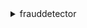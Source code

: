 <details><summary>frauddetector</summary><blockquote>

- **<details><summary>batch-create-variable</summary><blockquote>**

  * --variable-entries
  * --tags
  * --cli-input-json
  * --cli-input-yaml
  * --generate-cli-skeleton


- **<details><summary>batch-get-variable</summary><blockquote>**

  * --names
  * --cli-input-json
  * --cli-input-yaml
  * --generate-cli-skeleton


- **<details><summary>cancel-batch-prediction-job</summary><blockquote>**

  * --job-id
  * --cli-input-json
  * --cli-input-yaml
  * --generate-cli-skeleton


- **<details><summary>create-batch-prediction-job</summary><blockquote>**

  * --job-id
  * --input-path
  * --output-path
  * --event-type-name
  * --detector-name
  * --detector-version
  * --iam-role-arn
  * --tags
  * --cli-input-json
  * --cli-input-yaml
  * --generate-cli-skeleton


- **<details><summary>create-detector-version</summary><blockquote>**

  * --detector-id
  * --description
  * --external-model-endpoints
  * --rules
  * --model-versions
  * --rule-execution-mode
  * --tags
  * --cli-input-json
  * --cli-input-yaml
  * --generate-cli-skeleton


- **<details><summary>create-model</summary><blockquote>**

  * --model-id
  * --model-type
  * --description
  * --event-type-name
  * --tags
  * --cli-input-json
  * --cli-input-yaml
  * --generate-cli-skeleton


- **<details><summary>create-model-version</summary><blockquote>**

  * --model-id
  * --model-type
  * --training-data-source
  * --training-data-schema
  * --external-events-detail
  * --tags
  * --cli-input-json
  * --cli-input-yaml
  * --generate-cli-skeleton


- **<details><summary>create-rule</summary><blockquote>**

  * --rule-id
  * --detector-id
  * --description
  * --expression
  * --language
  * --outcomes
  * --tags
  * --cli-input-json
  * --cli-input-yaml
  * --generate-cli-skeleton


- **<details><summary>create-variable</summary><blockquote>**

  * --name
  * --data-type
  * --data-source
  * --default-value
  * --description
  * --variable-type
  * --tags
  * --cli-input-json
  * --cli-input-yaml
  * --generate-cli-skeleton


- **<details><summary>delete-batch-prediction-job</summary><blockquote>**

  * --job-id
  * --cli-input-json
  * --cli-input-yaml
  * --generate-cli-skeleton


- **<details><summary>delete-detector</summary><blockquote>**

  * --detector-id
  * --cli-input-json
  * --cli-input-yaml
  * --generate-cli-skeleton


- **<details><summary>delete-detector-version</summary><blockquote>**

  * --detector-id
  * --detector-version-id
  * --cli-input-json
  * --cli-input-yaml
  * --generate-cli-skeleton


- **<details><summary>delete-entity-type</summary><blockquote>**

  * --name
  * --cli-input-json
  * --cli-input-yaml
  * --generate-cli-skeleton


- **<details><summary>delete-event</summary><blockquote>**

  * --event-id
  * --event-type-name
  * --cli-input-json
  * --cli-input-yaml
  * --generate-cli-skeleton


- **<details><summary>delete-event-type</summary><blockquote>**

  * --name
  * --cli-input-json
  * --cli-input-yaml
  * --generate-cli-skeleton


- **<details><summary>delete-external-model</summary><blockquote>**

  * --model-endpoint
  * --cli-input-json
  * --cli-input-yaml
  * --generate-cli-skeleton


- **<details><summary>delete-label</summary><blockquote>**

  * --name
  * --cli-input-json
  * --cli-input-yaml
  * --generate-cli-skeleton


- **<details><summary>delete-model</summary><blockquote>**

  * --model-id
  * --model-type
  * --cli-input-json
  * --cli-input-yaml
  * --generate-cli-skeleton


- **<details><summary>delete-model-version</summary><blockquote>**

  * --model-id
  * --model-type
  * --model-version-number
  * --cli-input-json
  * --cli-input-yaml
  * --generate-cli-skeleton


- **<details><summary>delete-outcome</summary><blockquote>**

  * --name
  * --cli-input-json
  * --cli-input-yaml
  * --generate-cli-skeleton


- **<details><summary>delete-rule</summary><blockquote>**

  * --rule
  * --cli-input-json
  * --cli-input-yaml
  * --generate-cli-skeleton


- **<details><summary>delete-variable</summary><blockquote>**

  * --name
  * --cli-input-json
  * --cli-input-yaml
  * --generate-cli-skeleton


- **<details><summary>describe-detector</summary><blockquote>**

  * --detector-id
  * --next-token
  * --max-results
  * --cli-input-json
  * --cli-input-yaml
  * --generate-cli-skeleton


- **<details><summary>describe-model-versions</summary><blockquote>**

  * --model-id
  * --model-version-number
  * --model-type
  * --next-token
  * --max-results
  * --cli-input-json
  * --cli-input-yaml
  * --generate-cli-skeleton


- **<details><summary>get-batch-prediction-jobs</summary><blockquote>**

  * --job-id
  * --max-results
  * --next-token
  * --cli-input-json
  * --cli-input-yaml
  * --generate-cli-skeleton


- **<details><summary>get-detectors</summary><blockquote>**

  * --detector-id
  * --next-token
  * --max-results
  * --cli-input-json
  * --cli-input-yaml
  * --generate-cli-skeleton


- **<details><summary>get-detector-version</summary><blockquote>**

  * --detector-id
  * --detector-version-id
  * --cli-input-json
  * --cli-input-yaml
  * --generate-cli-skeleton


- **<details><summary>get-entity-types</summary><blockquote>**

  * --name
  * --next-token
  * --max-results
  * --cli-input-json
  * --cli-input-yaml
  * --generate-cli-skeleton


- **<details><summary>get-event-prediction</summary><blockquote>**

  * --detector-id
  * --detector-version-id
  * --event-id
  * --event-type-name
  * --entities
  * --event-timestamp
  * --event-variables
  * --external-model-endpoint-data-blobs
  * --cli-input-json
  * --cli-input-yaml
  * --generate-cli-skeleton


- **<details><summary>get-event-types</summary><blockquote>**

  * --name
  * --next-token
  * --max-results
  * --cli-input-json
  * --cli-input-yaml
  * --generate-cli-skeleton


- **<details><summary>get-external-models</summary><blockquote>**

  * --model-endpoint
  * --next-token
  * --max-results
  * --cli-input-json
  * --cli-input-yaml
  * --generate-cli-skeleton


- **<details><summary>get-kms-encryption-key</summary><blockquote>**

  * --cli-input-json
  * --cli-input-yaml
  * --generate-cli-skeleton


- **<details><summary>get-labels</summary><blockquote>**

  * --name
  * --next-token
  * --max-results
  * --cli-input-json
  * --cli-input-yaml
  * --generate-cli-skeleton


- **<details><summary>get-models</summary><blockquote>**

  * --model-id
  * --model-type
  * --next-token
  * --max-results
  * --cli-input-json
  * --cli-input-yaml
  * --generate-cli-skeleton


- **<details><summary>get-model-version</summary><blockquote>**

  * --model-id
  * --model-type
  * --model-version-number
  * --cli-input-json
  * --cli-input-yaml
  * --generate-cli-skeleton


- **<details><summary>get-outcomes</summary><blockquote>**

  * --name
  * --next-token
  * --max-results
  * --cli-input-json
  * --cli-input-yaml
  * --generate-cli-skeleton


- **<details><summary>get-rules</summary><blockquote>**

  * --rule-id
  * --detector-id
  * --rule-version
  * --next-token
  * --max-results
  * --cli-input-json
  * --cli-input-yaml
  * --generate-cli-skeleton


- **<details><summary>get-variables</summary><blockquote>**

  * --name
  * --next-token
  * --max-results
  * --cli-input-json
  * --cli-input-yaml
  * --generate-cli-skeleton


- **<details><summary>help</summary><blockquote>**

  * 


- **<details><summary>list-tags-for-resource</summary><blockquote>**

  * --resource-arn
  * --next-token
  * --max-results
  * --cli-input-json
  * --cli-input-yaml
  * --generate-cli-skeleton


- **<details><summary>put-detector</summary><blockquote>**

  * --detector-id
  * --description
  * --event-type-name
  * --tags
  * --cli-input-json
  * --cli-input-yaml
  * --generate-cli-skeleton


- **<details><summary>put-entity-type</summary><blockquote>**

  * --name
  * --description
  * --tags
  * --cli-input-json
  * --cli-input-yaml
  * --generate-cli-skeleton


- **<details><summary>put-event-type</summary><blockquote>**

  * --name
  * --description
  * --event-variables
  * --labels
  * --entity-types
  * --tags
  * --cli-input-json
  * --cli-input-yaml
  * --generate-cli-skeleton


- **<details><summary>put-external-model</summary><blockquote>**

  * --model-endpoint
  * --model-source
  * --invoke-model-endpoint-role-arn
  * --input-configuration
  * --output-configuration
  * --model-endpoint-status
  * --tags
  * --cli-input-json
  * --cli-input-yaml
  * --generate-cli-skeleton


- **<details><summary>put-kms-encryption-key</summary><blockquote>**

  * --kms-encryption-key-arn
  * --cli-input-json
  * --cli-input-yaml
  * --generate-cli-skeleton


- **<details><summary>put-label</summary><blockquote>**

  * --name
  * --description
  * --tags
  * --cli-input-json
  * --cli-input-yaml
  * --generate-cli-skeleton


- **<details><summary>put-outcome</summary><blockquote>**

  * --name
  * --description
  * --tags
  * --cli-input-json
  * --cli-input-yaml
  * --generate-cli-skeleton


- **<details><summary>tag-resource</summary><blockquote>**

  * --resource-arn
  * --tags
  * --cli-input-json
  * --cli-input-yaml
  * --generate-cli-skeleton


- **<details><summary>untag-resource</summary><blockquote>**

  * --resource-arn
  * --tag-keys
  * --cli-input-json
  * --cli-input-yaml
  * --generate-cli-skeleton


- **<details><summary>update-detector-version</summary><blockquote>**

  * --detector-id
  * --detector-version-id
  * --external-model-endpoints
  * --rules
  * --description
  * --model-versions
  * --rule-execution-mode
  * --cli-input-json
  * --cli-input-yaml
  * --generate-cli-skeleton


- **<details><summary>update-detector-version-metadata</summary><blockquote>**

  * --detector-id
  * --detector-version-id
  * --description
  * --cli-input-json
  * --cli-input-yaml
  * --generate-cli-skeleton


- **<details><summary>update-detector-version-status</summary><blockquote>**

  * --detector-id
  * --detector-version-id
  * --status
  * --cli-input-json
  * --cli-input-yaml
  * --generate-cli-skeleton


- **<details><summary>update-model</summary><blockquote>**

  * --model-id
  * --model-type
  * --description
  * --cli-input-json
  * --cli-input-yaml
  * --generate-cli-skeleton


- **<details><summary>update-model-version</summary><blockquote>**

  * --model-id
  * --model-type
  * --major-version-number
  * --external-events-detail
  * --tags
  * --cli-input-json
  * --cli-input-yaml
  * --generate-cli-skeleton


- **<details><summary>update-model-version-status</summary><blockquote>**

  * --model-id
  * --model-type
  * --model-version-number
  * --status
  * --cli-input-json
  * --cli-input-yaml
  * --generate-cli-skeleton


- **<details><summary>update-rule-metadata</summary><blockquote>**

  * --rule
  * --description
  * --cli-input-json
  * --cli-input-yaml
  * --generate-cli-skeleton


- **<details><summary>update-rule-version</summary><blockquote>**

  * --rule
  * --description
  * --expression
  * --language
  * --outcomes
  * --tags
  * --cli-input-json
  * --cli-input-yaml
  * --generate-cli-skeleton


- **<details><summary>update-variable</summary><blockquote>**

  * --name
  * --default-value
  * --description
  * --variable-type
  * --cli-input-json
  * --cli-input-yaml
  * --generate-cli-skeleton


</blockquote></details>
</blockquote></details>
</blockquote></details>
</blockquote></details>
</blockquote></details>
</blockquote></details>
</blockquote></details>
</blockquote></details>
</blockquote></details>
</blockquote></details>
</blockquote></details>
</blockquote></details>
</blockquote></details>
</blockquote></details>
</blockquote></details>
</blockquote></details>
</blockquote></details>
</blockquote></details>
</blockquote></details>
</blockquote></details>
</blockquote></details>
</blockquote></details>
</blockquote></details>
</blockquote></details>
</blockquote></details>
</blockquote></details>
</blockquote></details>
</blockquote></details>
</blockquote></details>
</blockquote></details>
</blockquote></details>
</blockquote></details>
</blockquote></details>
</blockquote></details>
</blockquote></details>
</blockquote></details>
</blockquote></details>
</blockquote></details>
</blockquote></details>
</blockquote></details>
</blockquote></details>
</blockquote></details>
</blockquote></details>
</blockquote></details>
</blockquote></details>
</blockquote></details>
</blockquote></details>
</blockquote></details>
</blockquote></details>
</blockquote></details>
</blockquote></details>
</blockquote></details>
</blockquote></details>
</blockquote></details>
</blockquote></details>
</blockquote></details>
</blockquote></details>
</blockquote></details>
</blockquote></details>
